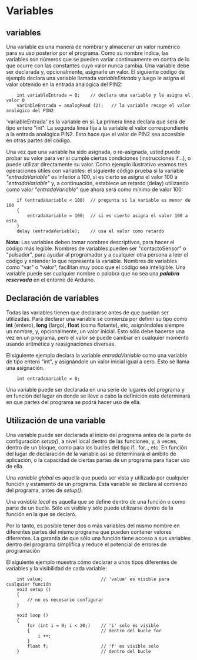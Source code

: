 # Variables

## variables

Una variable es una manera de nombrar y almacenar un valor numérico para su uso posterior por el programa. Como su nombre indica, las variables son números que se pueden variar continuamente en contra de lo que ocurre con las constantes cuyo valor nunca cambia. Una variable debe ser declarada y, opcionalmente, asignarle un valor. El siguiente código de ejemplo declara una variable llamada *variableEntrada* y luego le asigna el valor obtenido en la entrada analógica del PIN2:


```arduino
    int variableEntrada = 0;    // declara una variable y le asigna el valor 0
    variableEntrada = analogRead (2);   // la variable recoge el valor analógico del PIN2
```


'variableEntrada' es la variable en sí. La primera línea declara que será de tipo entero "int". La segunda línea fija a la variable el valor correspondiente a la entrada analógica PIN2. Esto hace que el valor de PIN2 sea accesible en otras partes del código.

Una vez que una variable ha sido asignada, o re-asignada, usted puede probar su valor para ver si cumple ciertas condiciones (instrucciones if...), o puede utilizar directamente su valor. Como ejemplo ilustrativo veamos tres operaciones útiles con variables: el siguiente código prueba si la variable *"entradaVariable"* es inferior a 100, si es cierto se asigna el valor 100 a *"entradaVariable"* y, a continuación, establece un retardo (delay) utilizando como valor *"entradaVariable"*  que ahora será como mínimo de valor 100:


```arduino
    if (entradaVariable < 100)  // pregunta si la variable es menor de 100
    {
        entradaVariable = 100;  // si es cierto asigna el valor 100 a esta
    }
    delay (entradaVariable);    // usa el valor como retardo
```


**Nota:** Las variables deben tomar nombres descriptivos, para hacer el código más legible. Nombres de variables pueden ser "contactoSensor" o "pulsador", para ayudar al programador y a cualquier otra persona a leer el código y entender lo que representa la variable. Nombres de variables como "var" o "valor", facilitan muy poco que el código sea inteligible. Una variable puede ser cualquier nombre o palabra que no sea una ***palabra reservada*** en el entorno de Arduino.


## Declaración de variables

Todas las variables tienen que declararse antes de que puedan ser utilizadas. Para declarar una variable se comienza por definir su tipo como **int** (entero), **long** (largo), **float** (coma flotante), etc, asignándoles siempre un nombre, y, opcionalmente, un valor inicial. Esto sólo debe hacerse una vez en un programa, pero el valor se puede cambiar en cualquier momento usando aritmética y reasignaciones diversas.

El siguiente ejemplo declara la variable *entradaVariable* como una variable de tipo entero "int", y asignándole un valor inicial igual a cero. Esto se llama una asignación.


```arduino
    int entradaVariable = 0;
```


Una variable puede ser declarada en una serie de lugares del programa y en función del lugar en donde se lleve a cabo la definición esto determinará en que partes del programa se podrá hacer uso de ella.


## Utilización de una variable

Una variable puede ser declarada al inicio del programa antes de la parte de configuración *setup()*, a nivel local dentro de las funciones, y, a veces, dentro de un bloque, como para los bucles del tipo if.. for.., etc. En función del lugar de declaración de la variable así se determinará el ámbito de aplicación, o la capacidad de ciertas partes de un programa para hacer uso de ella.

Una *variable global* es aquella que pueda ser vista y utilizada por cualquier función y estamento de un programa. Esta variable se declara al comienzo del programa, antes de *setup()*.

Una *variable local* es aquella que se define dentro de una función o como parte de un bucle. Sólo es visible y sólo puede utilizarse dentro de la función en la que se declaró.

Por lo tanto, es posible tener dos o más variables del mismo nombre en diferentes partes del mismo programa que pueden contener valores diferentes. La garantía de que sólo una función tiene acceso a sus variables dentro del programa simplifíca y reduce el potencial de errores de programación

El siguiente ejemplo muestra cómo declarar a unos tipos diferentes de variables y la visibilidad de cada variable:


```arduino
    int value;                      // 'value' es visible para cualquier función
    void setup ()
    {
        // no es necesario configurar
    }

    void loop ()
    {
        for (int i = 0; i < 20;)    // 'i' solo es visible
        {                           // dentro del bucle for
            i ++;
        } 
        float f;                    // 'f' es visible solo
    }                               // dentro del bucle
```